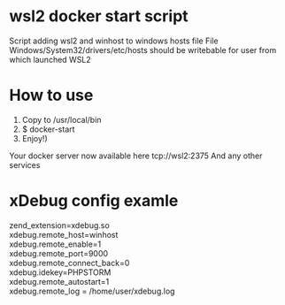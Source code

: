 # wsl2 docker start script
Script adding wsl2 and winhost to windows hosts file
File Windows/System32/drivers/etc/hosts should be writebable for user from which launched WSL2

# How to use
1) Copy to /usr/local/bin
2) $ docker-start
3) Enjoy!)

Your docker server now available here tcp://wsl2:2375
And any other services 

# xDebug config examle

zend_extension=xdebug.so <br>
xdebug.remote_host=winhost <br>
xdebug.remote_enable=1 <br>
xdebug.remote_port=9000 <br>
xdebug.remote_connect_back=0 <br>
xdebug.idekey=PHPSTORM<br>
xdebug.remote_autostart=1<br>
xdebug.remote_log = /home/user/xdebug.log<br>
